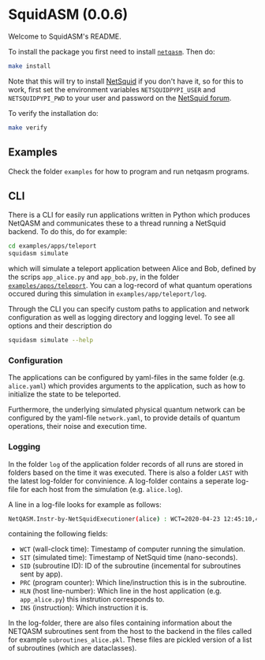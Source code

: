 # SquidASM (0.0.6)

Welcome to SquidASM's README.

To install the package you first need to install [`netqasm`](https://gitlab.tudelft.nl/qinc-wehner/netqasm/netqasm).
Then do:
```sh
make install
```
Note that this will try to install [NetSquid](https://netsquid.org/) if you don't have it, so for this to work, first set the environment variables `NETSQUIDPYPI_USER` and `NETSQUIDPYPI_PWD` to your user and password on the [NetSquid forum](https://forum.netsquid.org/).


To verify the installation do:
```sh
make verify
```

## Examples
Check the folder `examples` for how to program and run netqasm programs.

## CLI
There is a CLI for easily run applications written in Python which produces NetQASM and communicates these to a thread running a NetSquid backend.
To do this, do for example:
```sh
cd examples/apps/teleport
squidasm simulate
```
which will simulate a teleport application between Alice and Bob, defined by the scrips `app_alice.py` and `app_bob.py`, in the folder [`examples/apps/teleport`](https://gitlab.tudelft.nl/qinc-wehner/netqasm/squidasm/tree/master/examples/apps/teleport).
You can a log-record of what quantum operations occured during this simulation in `examples/app/teleport/log`.

Through the CLI you can specify custom paths to application and network configuration as well as logging directory and logging level. To see all options and their description do
```sh
squidasm simulate --help
```

### Configuration
The applications can be configured by yaml-files in the same folder (e.g. `alice.yaml`) which provides arguments to the application, such as how to initialize the state to be teleported.

Furthermore, the underlying simulated physical quantum network can be configured by the yaml-file `network.yaml`, to provide details of quantum operations, their noise and execution time.

### Logging
In the folder `log` of the application folder records of all runs are stored in folders based on the time it was executed.
There is also a folder `LAST` with the latest log-folder for convinience.
A log-folder contains a seperate log-file for each host from the simulation (e.g. `alice.log`).

A line in a log-file looks for example as follows:
```sh
NetQASM.Instr-by-NetSquidExecutioner(alice) : WCT=2020-04-23 12:45:10,482 : NST=13952.0 : SID=0 : PRC=18 : HLN=19 : INS=init : Doing instruction init with operands Q0
```
containing the following fields:
* `WCT` (wall-clock time): Timestamp of computer running the simulation.
* `SIT` (simulated time): Timestamp of NetSquid time (nano-seconds).
* `SID` (subroutine ID): ID of the subroutine (incemental for subroutines sent by app).
* `PRC` (program counter): Which line/instruction this is in the subroutine.
* `HLN` (host line-number): Which line in the host application (e.g. `app_alice.py`) this instrution corresponds to.
* `INS` (instruction): Which instruction it is.

In the log-folder, there are also files containing information about the NETQASM subroutines sent from the host to the backend in the files called for example `subroutines_alice.pkl`.
These files are pickled version of a list of subroutines (which are dataclasses).
